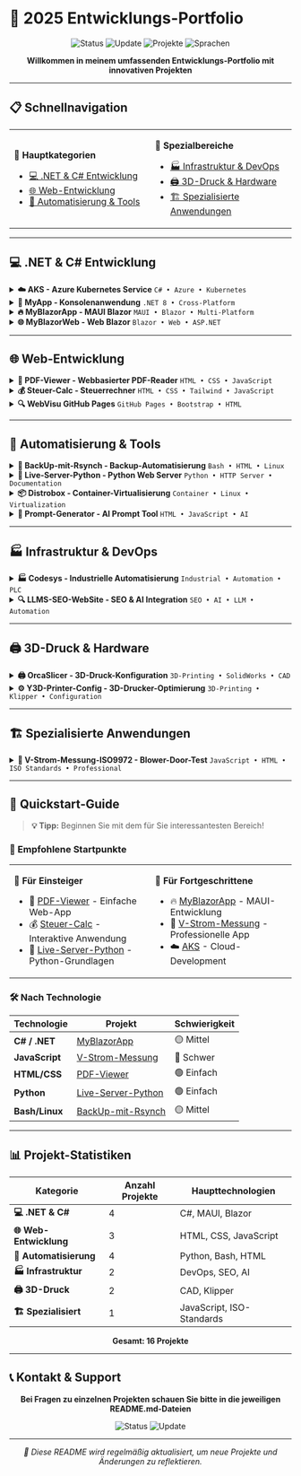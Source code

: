 # 🚀 2025 Entwicklungs-Portfolio

<div align="center">

![Status](https://img.shields.io/badge/Status-Aktiv%20in%20Entwicklung-brightgreen)
![Update](https://img.shields.io/badge/Letzte%20Aktualisierung-Juli%202025-blue)
![Projekte](https://img.shields.io/badge/Projekte-15+-orange)
![Sprachen](https://img.shields.io/badge/Sprachen-C%23%20|%20JavaScript%20|%20HTML%20|%20CSS%20|%20Python-red)

**Willkommen in meinem umfassenden Entwicklungs-Portfolio mit innovativen Projekten**

</div>

---

## 📋 Schnellnavigation

<table>
<tr>
<td width="50%">

**🎯 Hauptkategorien**
- [💻 .NET & C# Entwicklung](#-net--c-entwicklung)
- [🌐 Web-Entwicklung](#-web-entwicklung)
- [🔧 Automatisierung & Tools](#-automatisierung--tools)

</td>
<td width="50%">

**🚀 Spezialbereiche**
- [🏭 Infrastruktur & DevOps](#-infrastruktur--devops)
- [🖨️ 3D-Druck & Hardware](#-3d-druck--hardware)
- [🏗️ Spezialisierte Anwendungen](#-spezialisierte-anwendungen)

</td>
</tr>
</table>

---

## 💻 .NET & C# Entwicklung

<details>
<summary><b>☁️ AKS - Azure Kubernetes Service</b> <code>C# • Azure • Kubernetes</code></summary>

> **Professionelle Azure Kubernetes Service Konfiguration mit C# Implementierung**

| Ressource | Beschreibung | Link |
|-----------|-------------|------|
| 📄 **AKS.cs** | C# Implementierung | [→ Öffnen](./AKS/AKS.cs) |
| 📚 **Dokumentation** | Technische Dokumentation | [→ Öffnen](./AKS/AKS.md) |
| 📊 **Excel Import** | Datenimport-Tools | [→ Öffnen](./AKS/Excel%20import/) |
| 📖 **README** | Projektübersicht | [→ Öffnen](./AKS/README.md) |

</details>

<details>
<summary><b>📱 MyApp - Konsolenanwendung</b> <code>.NET 8 • Cross-Platform</code></summary>

> **Cross-Platform Konsolenanwendung mit .NET 8 und Multi-Platform-Unterstützung**

| Ressource | Beschreibung | Link |
|-----------|-------------|------|
| 💻 **Program.cs** | Hauptprogramm | [→ Öffnen](./App-C-Sharp/MyApp/Program.cs) |
| 📄 **Projekt** | Standard-Projektdatei | [→ Öffnen](./App-C-Sharp/MyApp/MyApp.csproj) |
| 🌐 **Multi-Platform** | Cross-Platform-Konfiguration | [→ Öffnen](./App-C-Sharp/MyApp/MyApp_MultiPlatform.csproj) |

</details>

<details>
<summary><b>🔥 MyBlazorApp - MAUI Blazor</b> <code>MAUI • Blazor • Multi-Platform</code></summary>

> **Moderne MAUI Blazor-Anwendung für Android, iOS, MacCatalyst, Windows und Tizen**

| Ressource | Beschreibung | Link |
|-----------|-------------|------|
| 📄 **Projekt** | Haupt-Projektdatei | [→ Öffnen](./App-C-Sharp/MyBlazorApp/MyBlazorApp.csproj) |
| 📖 **README** | Projekt-Dokumentation | [→ Öffnen](./App-C-Sharp/MyBlazorApp/Readme.md) |
| 🏗️ **Struktur** | Architektur-Dokumentation | [→ Öffnen](./App-C-Sharp/MyBlazorApp/Readme-structure.md) |
| 📚 **PDF Guide** | Manjaro Linux Setup | [→ Öffnen](./App-C-Sharp/PDF/_NET%20MAUI%20Entwicklung%20auf%20Manjaro%20Linux%20-%20Setup%20Guide.pdf) |

**🎯 Unterstützte Plattformen:**
```
✅ Android    ✅ iOS    ✅ MacCatalyst    ✅ Windows    ✅ Tizen
```

</details>

<details>
<summary><b>🌐 MyBlazorWeb - Web Blazor</b> <code>Blazor • Web • ASP.NET</code></summary>

> **Web-basierte Blazor-Anwendung mit strukturierter Dokumentation**

| Ressource | Beschreibung | Link |
|-----------|-------------|------|
| 📄 **Projekt** | Web-Projektdatei | [→ Öffnen](./App-C-Sharp/MyBlazorWeb/MyBlazorWeb.csproj) |
| 📖 **README** | Projekt-Dokumentation | [→ Öffnen](./App-C-Sharp/MyBlazorWeb/Readme.md) |
| 🏗️ **Struktur** | Architektur-Dokumentation | [→ Öffnen](./App-C-Sharp/MyBlazorWeb/Readme-structure.md) |

</details>

---

## 🌐 Web-Entwicklung

<details>
<summary><b>📄 PDF-Viewer - Webbasierter PDF-Reader</b> <code>HTML • CSS • JavaScript</code></summary>

> **Moderner webbasierter PDF-Reader mit Editor-Funktionalität**

| Ressource | Beschreibung | Link |
|-----------|-------------|------|
| 🏠 **Haupt-App** | PDF-Viewer Anwendung | [→ Öffnen](./PDF-Viewer/index.html) |
| ✏️ **Editor** | PDF-Editor Interface | [→ Öffnen](./PDF-Viewer/edit.html) |
| 🔄 **Alternative** | Alternative Version | [→ Öffnen](./PDF-Viewer/index_I.html) |
| 🎨 **Styling** | CSS-Stylesheets | [→ Öffnen](./PDF-Viewer/style/styles-v4.css) |

</details>

<details>
<summary><b>💰 Steuer-Calc - Steuerrechner</b> <code>HTML • CSS • Tailwind • JavaScript</code></summary>

> **Professioneller Steuer- und Krankenversicherungsrechner mit moderner UI**

| Ressource | Beschreibung | Link |
|-----------|-------------|------|
| 🧮 **Rechner** | Aktuelle Anwendung | [→ Öffnen](./steuer-calc/steuer_kv_rechner.html) |
| 📖 **README** | Projekt-Dokumentation | [→ Öffnen](./steuer-calc/README.md) |
| 🎨 **Custom CSS** | Eigene Styles | [→ Öffnen](./steuer-calc/styles/style.css) |
| 🎨 **Tailwind** | Tailwind CSS | [→ Öffnen](./steuer-calc/styles/tailwind.css) |
| 📁 **Versionshistorie** | Archiv-Versionen | [→ Öffnen](./steuer-calc/archiv/) |

**📊 Verfügbare Versionen:**
```
v2 → v3 → v4 → v5 → Aktuelle Version
```

</details>

<details>
<summary><b>🔍 WebVisu GitHub Pages</b> <code>GitHub Pages • Bootstrap • HTML</code></summary>

> **Professionelle GitHub Pages Website mit Bootstrap-Framework**

| Ressource | Beschreibung | Link |
|-----------|-------------|------|
| 🏠 **Website** | Haupt-Website | [→ Öffnen](./webvisu.github.io/index.html) |
| 🎨 **Bootstrap** | CSS-Framework | [→ Öffnen](./webvisu.github.io/css/) |
| 📖 **README** | Projekt-Dokumentation | [→ Öffnen](./webvisu.github.io/README.md) |

</details>

---

## 🔧 Automatisierung & Tools

<details>
<summary><b>💾 BackUp-mit-Rsynch - Backup-Automatisierung</b> <code>Bash • HTML • Linux</code></summary>

> **Automatisierte Backup-Lösung mit Rsync und Web-Interface**

| Ressource | Beschreibung | Link |
|-----------|-------------|------|
| 📚 **Dokumentation** | Technische Dokumentation | [→ Öffnen](./BackUp-mit-Rsynch/doc.md) |
| 🌐 **Web-Interface** | Browser-basierte Oberfläche | [→ Öffnen](./BackUp-mit-Rsynch/index.html) |
| 💿 **Externe HDD** | Festplatten-Konfiguration | [→ Öffnen](./BackUp-mit-Rsynch/externe%20Festplatte/) |
| ⚙️ **System-Config** | Laufendes System | [→ Öffnen](./BackUp-mit-Rsynch/laufendes%20System/) |

**🔧 Konfigurationsdateien:**
- `fstab.config` - Systemkonfiguration
- `fstab.md` - Dokumentation
- `terminal-history.md` - Befehlshistorie

</details>

<details>
<summary><b>🐍 Live-Server-Python - Python Web Server</b> <code>Python • HTTP Server • Documentation</code></summary>

> **Python-basierter Live-Server mit umfassender Dokumentation**

| Ressource | Beschreibung | Link |
|-----------|-------------|------|
| 📖 **README** | Projekt-Dokumentation | [→ Öffnen](./Live-Server-python/Readme.md) |
| 📚 **PDF-Guide** | Detaillierte Anleitung | [→ Öffnen](./Live-Server-python/PDF/Python%20Live%20Server%20Anleitung.pdf) |
| 🔄 **Version 1** | Erste Implementation | [→ Öffnen](./Live-Server-python/v1/) |

</details>

<details>
<summary><b>📦 Distrobox - Container-Virtualisierung</b> <code>Container • Linux • Virtualization</code></summary>

> **Container-Virtualisierung mit Distrobox für isolierte Entwicklungsumgebungen**

| Ressource | Beschreibung | Link |
|-----------|-------------|------|
| 📖 **README** | Projekt-Dokumentation | [→ Öffnen](./distrobox/README.md) |
| 🎨 **Styling** | CSS-Datei | [→ Öffnen](./distrobox/style.css) |
| 🖼️ **Screenshots** | Projekt-Bilder | [→ Öffnen](./distrobox/screen/ships.webp) |

</details>

<details>
<summary><b>🤖 Prompt-Generator - AI Prompt Tool</b> <code>HTML • JavaScript • AI</code></summary>

> **AI-Prompt-Generator für Coding-Projekte mit benutzerfreundlicher Oberfläche**

| Ressource | Beschreibung | Link |
|-----------|-------------|------|
| 🔧 **Generator** | Prompt-Generator Tool | [→ Öffnen](./Prombt-Generator/coding_prompt_generator.html) |

</details>

---

## 🏭 Infrastruktur & DevOps

<details>
<summary><b>🏭 Codesys - Industrielle Automatisierung</b> <code>Industrial • Automation • PLC</code></summary>

> **Industrielle Automatisierungslösung mit Codesys für SPS-Programmierung**

| Ressource | Beschreibung | Link |
|-----------|-------------|------|
| 📖 **README** | Projekt-Dokumentation | [→ Öffnen](./codesys/README.md) |
| 📜 **Lizenz** | Lizenzinformationen | [→ Öffnen](./codesys/LICENSE) |

</details>

<details>
<summary><b>🔍 LLMS-SEO-WebSite - SEO & AI Integration</b> <code>SEO • AI • LLM • Automation</code></summary>

> **SEO-Optimierung mit AI-Integration und Automatisierungs-Projekten**

| Ressource | Beschreibung | Link |
|-----------|-------------|------|
| 📄 **LLMS Config** | KI-Konfiguration | [→ Öffnen](./LLMS-SEO-WebSite/llms.txt) |
| 🤖 **Automatisierung** | Automatisierungs-Projekte | [→ Öffnen](./LLMS-SEO-WebSite/llms_txt_automation_projects.md) |
| 📖 **README** | Projekt-Dokumentation | [→ Öffnen](./LLMS-SEO-WebSite/README.md) |

</details>

---

## 🖨️ 3D-Druck & Hardware

<details>
<summary><b>🖨️ OrcaSlicer - 3D-Druck-Konfiguration</b> <code>3D-Printing • SolidWorks • CAD</code></summary>

> **Professionelle 3D-Druck-Konfiguration mit SolidWorks-Modellen**

| Ressource | Beschreibung | Link |
|-----------|-------------|------|
| 📖 **README** | Projekt-Dokumentation | [→ Öffnen](./OrcaSlicer/README.md) |
| 🖼️ **Screenshots** | Projekt-Bilder | [→ Öffnen](./OrcaSlicer/screen/) |
| 🔧 **3D-Modelle** | SolidWorks-Dateien | [→ Öffnen](./OrcaSlicer/solidworks%20-3ds/solidworks/) |

**🎯 Projekt-Beispiele:**
- 🚪 Kühlraumtür-Scharnier
- 🔧 Kühltheken-Griff

</details>

<details>
<summary><b>⚙️ Y3D-Printer-Config - 3D-Drucker-Optimierung</b> <code>3D-Printing • Klipper • Configuration</code></summary>

> **Professionelle 3D-Drucker-Konfiguration mit Sicherheits-Optimierungen**

| Ressource | Beschreibung | Link |
|-----------|-------------|------|
| ⚙️ **Aktuelle Config** | v3-print.cfg | [→ Öffnen](./y3d-Printer-config-Optimierung/v3-print.cfg) |
| 🛡️ **Sicherheit** | Sicherheits-Dokumentation | [→ Öffnen](./y3d-Printer-config-Optimierung/v3-doc-safety.md) |
| 📚 **Dokumentation** | Technische Dokumentation | [→ Öffnen](./y3d-Printer-config-Optimierung/v3-print.md) |
| 💾 **Backup** | Backup-Konfiguration | [→ Öffnen](./y3d-Printer-config-Optimierung/BackUp-Print.cfg) |

**📈 Versions-Historie:**
```
v1 → v2 → v3 (Aktuelle Version mit Sicherheits-Features)
```

</details>

---

## 🏗️ Spezialisierte Anwendungen

<details>
<summary><b>🏢 V-Strom-Messung-ISO9972 - Blower-Door-Test</b> <code>JavaScript • HTML • ISO Standards • Professional</code></summary>

> **🎯 Professionelle Blower-Door-Test-Anwendung nach ISO 9972 Standard**
> 
> Eine umfassende Web-Anwendung für Luftdichtheitsmessungen mit modernem JavaScript-Framework

### 📋 Haupt-Anwendung
| Ressource | Beschreibung | Link |
|-----------|-------------|------|
| 🏠 **Haupt-App** | Blower-Door-Messung | [→ Öffnen](./V-Strom-Messung-ISO9972-html/index.html) |
| 📖 **README** | Projekt-Dokumentation | [→ Öffnen](./V-Strom-Messung-ISO9972-html/Readme.md) |
| 🎨 **Styling** | CSS-Stylesheets | [→ Öffnen](./V-Strom-Messung-ISO9972-html/styles/style.css) |

### ⚙️ JavaScript-Module
| Modul | Funktionalität | Link |
|-------|---------------|------|
| 📱 **app.js** | Hauptlogik der Anwendung | [→ Öffnen](./V-Strom-Messung-ISO9972-html/js/app.js) |
| 📊 **chart.js** | Diagramm-Funktionalität | [→ Öffnen](./V-Strom-Messung-ISO9972-html/js/chart.js) |
| 📏 **measurement.js** | Messdaten-Verarbeitung | [→ Öffnen](./V-Strom-Messung-ISO9972-html/js/measurement.js) |
| 📋 **protocol.js** | Protokoll-Generierung | [→ Öffnen](./V-Strom-Messung-ISO9972-html/js/protocol.js) |
| 🌤️ **weather.js** | Wetter-Integration | [→ Öffnen](./V-Strom-Messung-ISO9972-html/js/weather.js) |
| 📤 **export.js** | Daten-Export | [→ Öffnen](./V-Strom-Messung-ISO9972-html/js/export.js) |
| ⌨️ **keyboard-navigation.js** | Tastatur-Navigation | [→ Öffnen](./V-Strom-Messung-ISO9972-html/js/keyboard-navigation.js) |

### 📋 Protokoll-System
| Ressource | Beschreibung | Link |
|-----------|-------------|------|
| 📋 **Protokoll-Seite** | Protokoll-Interface | [→ Öffnen](./V-Strom-Messung-ISO9972-html/sites/protocol.html) |
| 🖨️ **Print CSS** | Druck-Stylesheet | [→ Öffnen](./V-Strom-Messung-ISO9972-html/sites/protocol_style/print.css) |
| 🎨 **Scope Style** | Bereichs-Styling | [→ Öffnen](./V-Strom-Messung-ISO9972-html/sites/protocol_style/scope_style.css) |
| 🖼️ **Header-Bilder** | Grafische Elemente | [→ Öffnen](./V-Strom-Messung-ISO9972-html/sites/pictures/Header_background.png) |

### 🔧 Entwicklung & Archiv
| Bereich | Beschreibung | Link |
|---------|-------------|------|
| 📁 **Archiv** | Entwicklungsversionen | [→ Öffnen](./V-Strom-Messung-ISO9972-html/archiv/) |
| 🔍 **Diagnose** | Debug-Tools | [→ Öffnen](./V-Strom-Messung-ISO9972-html/js/diagnose.html) |

**🎯 Hauptfunktionen:**
- ✅ ISO 9972 konforme Messungen
- ✅ Automatische Protokoll-Generierung
- ✅ Echtzeit-Diagramme
- ✅ Wetter-Integration
- ✅ Tastatur-Navigation
- ✅ PDF-Export-Funktionalität

</details>

---

## 🚀 Quickstart-Guide

> **💡 Tipp:** Beginnen Sie mit dem für Sie interessantesten Bereich!

### 🎯 Empfohlene Startpunkte

<table>
<tr>
<td width="50%">

**🔰 Für Einsteiger**
- 📄 [PDF-Viewer](./PDF-Viewer/) - Einfache Web-App
- 💰 [Steuer-Calc](./steuer-calc/) - Interaktive Anwendung
- 🐍 [Live-Server-Python](./Live-Server-python/) - Python-Grundlagen

</td>
<td width="50%">

**🚀 Für Fortgeschrittene**
- 🔥 [MyBlazorApp](./App-C-Sharp/MyBlazorApp/) - MAUI-Entwicklung
- 🏢 [V-Strom-Messung](./V-Strom-Messung-ISO9972-html/) - Professionelle App
- ☁️ [AKS](./AKS/) - Cloud-Development

</td>
</tr>
</table>

### 🛠️ Nach Technologie

| Technologie | Projekt | Schwierigkeit |
|-------------|---------|---------------|
| **C# / .NET** | [MyBlazorApp](./App-C-Sharp/MyBlazorApp/) | 🟡 Mittel |
| **JavaScript** | [V-Strom-Messung](./V-Strom-Messung-ISO9972-html/) | 🔴 Schwer |
| **HTML/CSS** | [PDF-Viewer](./PDF-Viewer/) | 🟢 Einfach |
| **Python** | [Live-Server-Python](./Live-Server-python/) | 🟢 Einfach |
| **Bash/Linux** | [BackUp-mit-Rsynch](./BackUp-mit-Rsynch/) | 🟡 Mittel |

---

## 📊 Projekt-Statistiken

<div align="center">

| Kategorie | Anzahl Projekte | Haupttechnologien |
|-----------|-----------------|------------------|
| **💻 .NET & C#** | 4 | C#, MAUI, Blazor |
| **🌐 Web-Entwicklung** | 3 | HTML, CSS, JavaScript |
| **🔧 Automatisierung** | 4 | Python, Bash, HTML |
| **🏭 Infrastruktur** | 2 | DevOps, SEO, AI |
| **🖨️ 3D-Druck** | 2 | CAD, Klipper |
| **🏗️ Spezialisiert** | 1 | JavaScript, ISO-Standards |

**Gesamt: 16 Projekte**

</div>

---

## 📞 Kontakt & Support

<div align="center">

**Bei Fragen zu einzelnen Projekten schauen Sie bitte in die jeweiligen README.md-Dateien**

![Status](https://img.shields.io/badge/Status-🟢%20Aktiv%20in%20Entwicklung-brightgreen)
![Update](https://img.shields.io/badge/Letzte%20Aktualisierung-📅%20Juli%202025-blue)

---

*📝 Diese README wird regelmäßig aktualisiert, um neue Projekte und Änderungen zu reflektieren.*

</div>
